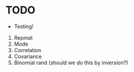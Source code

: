 TODO
====


* 	Testing!

1. 	Repmat
2. 	Mode
3. 	Correlation
4. 	Covariance
5. 	Binomial rand (should we do this by inversion?)